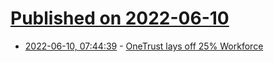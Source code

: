 # [Published on 2022-06-10](index.md)

* [2022-06-10, 07:44:39](https://news.ycombinator.com/item?id=31691240) - [OneTrust lays off 25% Workforce](https://layoffstracker.com/onetrust-lays-off-25-workforce-around-900-employees/)
